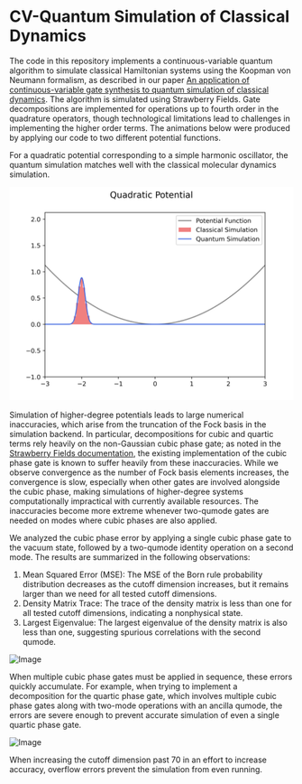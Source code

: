 # CV-Quantum Simulation of Classical Dynamics

The code in this repository implements a continuous-variable quantum algorithm to simulate classical Hamiltonian systems using the Koopman von Neumann formalism, as described in our paper [An application of continuous-variable gate synthesis to quantum simulation of classical dynamics](https://arxiv.org/abs/2407.08006). The algorithm is simulated using Strawberry Fields. Gate decompositions are implemented for operations up to fourth order in the quadrature operators, though technological limitations lead to challenges in implementing the higher order terms. The animations below were produced by applying our code to two different potential functions. 

For a quadratic potential corresponding to a simple harmonic oscillator, the quantum simulation matches well with the classical molecular dynamics simulation.

<img src="/animations/quadratic_potential.gif " width="750"/>

Simulation of higher-degree potentials leads to large numerical inaccuracies, which arise from the truncation of the Fock basis in the simulation backend. In particular, decompositions for cubic and quartic terms rely heavily on the non-Gaussian cubic phase gate; as noted in the [Strawberry Fields documentation](https://strawberryfields.ai/photonics/conventions/gates.html), the existing implementation of the cubic phase gate is known to suffer heavily from these inaccuracies. While we observe convergence as the number of Fock basis elements increases, the convergence is slow, especially when other gates are involved alongside the cubic phase, making simulations of higher-degree systems computationally impractical with currently available resources. The inaccuracies become more extreme whenever two-qumode gates are needed on modes where cubic phases are also applied.

We analyzed the cubic phase error by applying a single cubic phase gate to the vacuum state, followed by a two-qumode identity operation on a second mode. The results are summarized in the following observations:
1. Mean Squared Error (MSE): The MSE of the Born rule probability distribution decreases as the cutoff dimension increases, but it remains larger than we need for all tested cutoff dimensions.
2. Density Matrix Trace: The trace of the density matrix is less than one for all tested cutoff dimensions, indicating a nonphysical state.
3. Largest Eigenvalue: The largest eigenvalue of the density matrix is also less than one, suggesting spurious correlations with the second qumode.

![Image](https://github.com/user-attachments/assets/8a0f7019-3580-4830-b058-55134623b3fc)

When multiple cubic phase gates must be applied in sequence, these errors quickly accumulate. For example, when trying to implement a decomposition for the quartic phase gate, which involves multiple cubic phase gates along with two-mode operations with an ancilla qumode, the errors are severe enough to prevent accurate simulation of even a single quartic phase gate.

![Image](https://github.com/user-attachments/assets/4f9cb68d-1e83-49cb-bf1d-4cf80026c679)

When increasing the cutoff dimension past 70 in an effort to increase accuracy, overflow errors prevent the simulation from even running.
